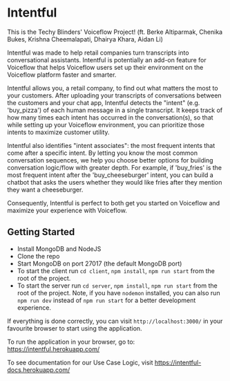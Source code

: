 # Intentful
This is the Techy Blinders' Voiceflow Project! (ft. Berke Altiparmak, Chenika Bukes, Krishna Cheemalapati, Dhairya Khara, Aidan Li)

Intentful was made to help retail companies turn transcripts into conversational assistants. Intentful is potentially an add-on feature for Voiceflow that helps Voiceflow users set up their environment on the Voiceflow platform faster and smarter.

Intentful allows you, a retail company, to find out what matters the most to your customers. After uploading your transcripts of conversations between the customers and your chat app, Intentful detects the "intent" (e.g. 'buy_pizza') of each human message in a single transcript. It keeps track of how many times each intent has occurred in the conversation(s), so that while setting up your Voiceflow environment, you can prioritize those intents to maximize customer utility.

Intentful also identifies "intent associates": the most frequent intents that come after a specific intent. By letting you know the most common conversation sequences, we help you choose better options for building conversation logic/flow with greater depth. For example, if 'buy_fries' is the most frequent intent after the 'buy_cheeseburger' intent, you can build a chatbot that asks the users whether they would like fries after they mention they want a cheeseburger. 

Consequently, Intentful is perfect to both get you started on Voiceflow and maximize your experience with Voiceflow.

## Getting Started
- Install MongoDB and NodeJS
- Clone the repo
- Start MongoDB on port 27017 (the default MongoDB port)
- To start the client run `cd client`, `npm install`, `npm run start` from the root of the project.
- To start the server run `cd server`, `npm install`, `npm run start` from the root of the project. Note, if you have `nodemon` installed, you can also run `npm run dev` instead of `npm run start` for a better development experience.

If everything is done correctly, you can visit `http://localhost:3000/` in your favourite browser to start using the application.

To run the application in your browser, go to: https://intentful.herokuapp.com/

To see documentation for our Use Case Logic, visit https://intentful-docs.herokuapp.com/

